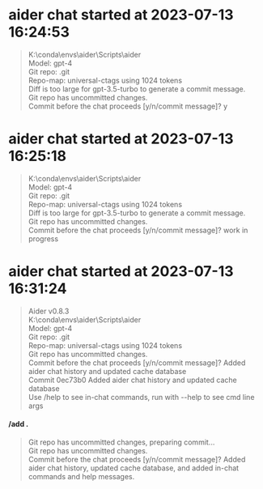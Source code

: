 
# aider chat started at 2023-07-13 16:24:53

> K:\conda\envs\aider\Scripts\aider  
> Model: gpt-4  
> Git repo: .git  
> Repo-map: universal-ctags using 1024 tokens  
> Diff is too large for gpt-3.5-turbo to generate a commit message.  
> Git repo has uncommitted changes.  
> Commit before the chat proceeds [y/n/commit message]? y  

# aider chat started at 2023-07-13 16:25:18

> K:\conda\envs\aider\Scripts\aider  
> Model: gpt-4  
> Git repo: .git  
> Repo-map: universal-ctags using 1024 tokens  
> Diff is too large for gpt-3.5-turbo to generate a commit message.  
> Git repo has uncommitted changes.  
> Commit before the chat proceeds [y/n/commit message]? work in progress  

# aider chat started at 2023-07-13 16:31:24

> Aider v0.8.3  
> K:\conda\envs\aider\Scripts\aider  
> Model: gpt-4  
> Git repo: .git  
> Repo-map: universal-ctags using 1024 tokens  
> Git repo has uncommitted changes.  
> Commit before the chat proceeds [y/n/commit message]? Added aider chat history and updated cache database  
> Commit 0ec73b0 Added aider chat history and updated cache database  
> Use /help to see in-chat commands, run with --help to see cmd line args  

#### /add .  
> Git repo has uncommitted changes, preparing commit...  
> Git repo has uncommitted changes.  
> Commit before the chat proceeds [y/n/commit message]? Added aider chat history, updated cache database, and added in-chat commands and help messages.  

